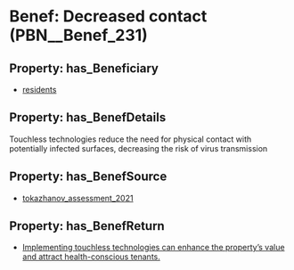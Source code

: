 # Benef: __Decreased contact__ (PBN__Benef_231)

## Property: has_Beneficiary

* [residents](../Stakeholder/PBN__Stakeholder_59)

## Property: has_BenefDetails

Touchless technologies reduce the need for physical contact with potentially infected surfaces, decreasing the risk of virus transmission

## Property: has_BenefSource

* [tokazhanov_assessment_2021](../Article/PBN__Article_51)

## Property: has_BenefReturn

* [Implementing touchless technologies can enhance the property’s value and attract health-conscious tenants.](../BenefReturn/PBN__BenefReturn_238)

